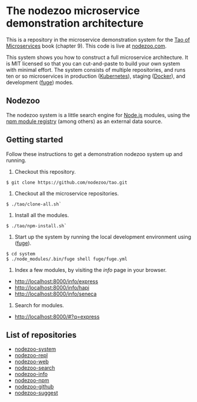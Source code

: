 # The nodezoo microservice demonstration architecture

This is a repository in the microservice demonstration system for
the [Tao of Microservices](//bit.ly/rmtaomicro) book (chapter 9). This
code is live at [nodezoo.com](//nodezoo.com).

This system shows you how to construct a full microservice
architecture. It is MIT licensed so that you can cut-and-paste to
build your own system with minimal effort. The system consists of
multiple repositories, and runs ten or so microservices in production
([Kubernetes](//kubernetes.io)), staging ([Docker](//docker.com)), and
development ([fuge](//github.com/apparatus/fuge)) modes.

## Nodezoo

The nodezoo system is a little search engine
for [Node.js](//nodejs.org) modules, using
the [npm module registry](//npmjs.com) (among others) as an external
data source.


## Getting started

Follow these instructions to get a demonstration nodezoo system up and
running.

1. Checkout this repository.
  ```
  $ git clone https://github.com/nodezoo/tao.git
  ```

1. Checkout all the microservice repositories.
  ```
  $ ./tao/clone-all.sh`
  ```
  
1. Install all the modules.
  ```
  $ ./tao/npm-install.sh`
  ```

1. Start up the system by running the local development environment
  using ([fuge](//github.com/apparatus/fuge)).
  ```
  $ cd system
  $ ./node_modules/.bin/fuge shell fuge/fuge.yml
  ```

1. Index a few modules, by visiting the _info_ page in your browser.
  * [http://localhost:8000/info/express](http://localhost:8000/info/express)
  * [http://localhost:8000/info/hapi](http://localhost:8000/info/hapi)
  * [http://localhost:8000/info/seneca](http://localhost:8000/info/seneca)

1. Search for modules.
  * [http://localhost:8000/#?q=express](http://localhost:8000/#?q=express)


## List of repositories

* [nodezoo-system](//github.com/nodezoo/nodezoo-system)
* [nodezoo-repl](//github.com/nodezoo/nodezoo-repl)
* [nodezoo-web](//github.com/nodezoo/nodezoo-web)
* [nodezoo-search](//github.com/nodezoo/nodezoo-search)
* [nodezoo-info](//github.com/nodezoo/nodezoo-info)
* [nodezoo-npm](//github.com/nodezoo/nodezoo-npm)
* [nodezoo-github](//github.com/nodezoo/nodezoo-github)
* [nodezoo-suggest](//github.com/nodezoo/nodezoo-suggest)




